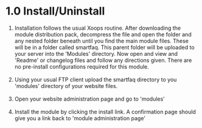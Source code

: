 # 1.0 Install/Uninstall


1. Installation follows the usual Xoops routine. After downloading the module distribution pack, decompress the file and open the folder and any nested folder beneath until you find the main module files. These will be in a folder called smartfaq. This parent folder will be uploaded to your server into the 'Modules' directory. Now open and view and 'Readme' or changelog files and follow any directions given. There are no pre-install configurations required for this module. <br><br>  
2. Using your usual FTP client upload the smartfaq directory to you 'modules' directory of your website files.<br> <br> 
3. Open your website administration page and go to 'modules'<br> <br> 
4. Install the module by clicking the install link. A confirmation page should give you a link back to 'module administration page'

